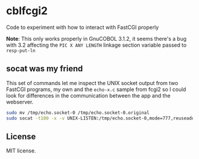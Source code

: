 # cblfcgi2

Code to experiment with how to interact with FastCGI properly

**Note**: This only works properly in GnuCOBOL 3.1.2, it seems there's a bug with 3.2 affecting the
`PIC X ANY LENGTH` linkage section variable passed to `resp-put-ln`

## socat was my friend

This set of commands let me inspect the UNIX socket output from
two FastCGI programs, my own and the `echo-x.c` sample from fcgi2
so I could look for differences in the communication between the
app and the webserver.

```bash
sudo mv /tmp/echo.socket-0 /tmp/echo.socket-0.original
sudo socat -t100 -x -v UNIX-LISTEN:/tmp/echo.socket-0,mode=777,reuseaddr,fork UNIX-CONNECT:/tmp/echo.socket-0.original
```

## License

MIT license.
